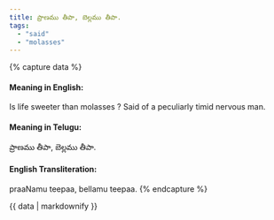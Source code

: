 ```yaml
---
title: ప్రాణము తీపా, బెల్లము తీపా.
tags:
  - "said"
  - "molasses"
---
```


{% capture data %}
#### Meaning in English:
Is life sweeter than molasses ?
Said of a peculiarly timid nervous man.

#### Meaning in Telugu:
ప్రాణము తీపా, బెల్లము తీపా.

#### English Transliteration:
praaNamu teepaa, bellamu teepaa.
{% endcapture %}

<div class="notice">{{ data | markdownify }}</div>

